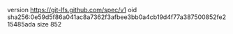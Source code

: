 version https://git-lfs.github.com/spec/v1
oid sha256:0e59d5f86a041ac8a7362f3afbee3bb0a4cb19d4f77a387500852fe215485ada
size 852
